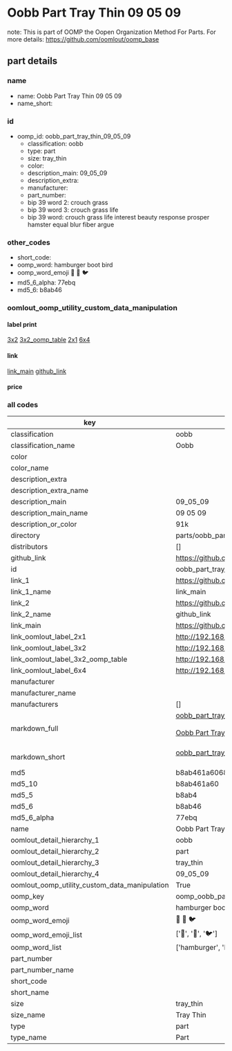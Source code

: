 # Oobb Part Tray Thin 09 05 09  

note: This is part of OOMP the Oopen Organization Method For Parts. For more details: https://github.com/oomlout/oomp_base

##  part details





### name
* name: Oobb Part Tray Thin 09 05 09
* name_short: 
### id
* oomp_id: oobb_part_tray_thin_09_05_09
  * classification: oobb
  * type: part
  * size: tray_thin
  * color: 
  * description_main: 09_05_09
  * description_extra: 
  * manufacturer: 
  * part_number: 
  * bip 39 word 2: crouch grass
  * bip 39 word 3: crouch grass life
  * bip 39 word: crouch grass life interest beauty response prosper hamster equal blur fiber argue

### other_codes
* short_code: 
* oomp_word: hamburger boot bird
* oomp_word_emoji :hamburger: :boot: :bird:
* md5_6_alpha: 77ebq
* md5_6: b8ab46






### oomlout_oomp_utility_custom_data_manipulation
#### label print
[3x2](http://192.168.1.245:1112/?label=oomp%2077ebq)
[3x2_oomp_table](http://192.168.1.107:1112/?label=oomp%2077ebq)
[2x1](http://192.168.1.242:1112/?label=oomp%2077ebq)
[6x4](http://192.168.1.55:1112/?label=oomp%2077ebq)    

#### link

[link_main](https://github.com/oomlout/oomlout_oomp_current_version_messy/tree/main/parts/oobb_part_tray_thin_09_05_09) [github_link](https://github.com/oomlout/oomlout_oomp_part_src/tree/main/parts/oobb_part_tray_thin_09_05_09)                             

#### price







### all codes 
| key | value |  
| --- | --- |  
| classification | oobb |  
| classification_name | Oobb |  
| color |  |  
| color_name |  |  
| description_extra |  |  
| description_extra_name |  |  
| description_main | 09_05_09 |  
| description_main_name | 09 05 09 |  
| description_or_color | 91k |  
| directory | parts/oobb_part_tray_thin_09_05_09 |  
| distributors | [] |  
| github_link | https://github.com/oomlout/oomlout_oomp_part_src/tree/main/parts/oobb_part_tray_thin_09_05_09 |  
| id | oobb_part_tray_thin_09_05_09 |  
| link_1 | https://github.com/oomlout/oomlout_oomp_current_version_messy/tree/main/parts/oobb_part_tray_thin_09_05_09 |  
| link_1_name | link_main |  
| link_2 | https://github.com/oomlout/oomlout_oomp_part_src/tree/main/parts/oobb_part_tray_thin_09_05_09 |  
| link_2_name | github_link |  
| link_main | https://github.com/oomlout/oomlout_oomp_current_version_messy/tree/main/parts/oobb_part_tray_thin_09_05_09 |  
| link_oomlout_label_2x1 | http://192.168.1.242:1112/?label=oomp%2077ebq |  
| link_oomlout_label_3x2 | http://192.168.1.245:1112/?label=oomp%2077ebq |  
| link_oomlout_label_3x2_oomp_table | http://192.168.1.107:1112/?label=oomp%2077ebq |  
| link_oomlout_label_6x4 | http://192.168.1.55:1112/?label=oomp%2077ebq |  
| manufacturer |  |  
| manufacturer_name |  |  
| manufacturers | [] |  
| markdown_full | [oobb_part_tray_thin_09_05_09](https://github.com/oomlout/oomlout_oomp_current_version_messy/tree/main/parts/oobb_part_tray_thin_09_05_09)<br>[](https://github.com/oomlout/oomlout_oomp_current_version_messy/tree/main/parts/oobb_part_tray_thin_09_05_09)<br>[Oobb Part Tray Thin 09 05 09](https://github.com/oomlout/oomlout_oomp_current_version_messy/tree/main/parts/oobb_part_tray_thin_09_05_09)<br><br> |  
| markdown_short | [oobb_part_tray_thin_09_05_09](https://github.com/oomlout/oomlout_oomp_current_version_messy/tree/main/parts/oobb_part_tray_thin_09_05_09)<br><br> |  
| md5 | b8ab461a6068b592de89d75b029979a1 |  
| md5_10 | b8ab461a60 |  
| md5_5 | b8ab4 |  
| md5_6 | b8ab46 |  
| md5_6_alpha | 77ebq |  
| name | Oobb Part Tray Thin 09 05 09 |  
| oomlout_detail_hierarchy_1 | oobb |  
| oomlout_detail_hierarchy_2 | part |  
| oomlout_detail_hierarchy_3 | tray_thin |  
| oomlout_detail_hierarchy_4 | 09_05_09 |  
| oomlout_oomp_utility_custom_data_manipulation | True |  
| oomp_key | oomp_oobb_part_tray_thin_09_05_09 |  
| oomp_word | hamburger boot bird |  
| oomp_word_emoji | :hamburger: :boot: :bird: |  
| oomp_word_emoji_list | [':hamburger:', ':boot:', ':bird:'] |  
| oomp_word_list | ['hamburger', 'boot', 'bird'] |  
| part_number |  |  
| part_number_name |  |  
| short_code |  |  
| short_name |  |  
| size | tray_thin |  
| size_name | Tray Thin |  
| type | part |  
| type_name | Part |  

